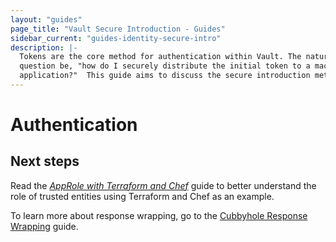 ```yaml
---
layout: "guides"
page_title: "Vault Secure Introduction - Guides"
sidebar_current: "guides-identity-secure-intro"
description: |-
  Tokens are the core method for authentication within Vault. The natural
  question be, "how do I securely distribute the initial token to a machine or
  application?"  This guide aims to discuss the secure introduction methods.
---
```


# Authentication



## Next steps

Read the [_AppRole with Terraform and
Chef_](/guides/identity/approle-trusted-entities.html) guide to better
understand the role of trusted entities using Terraform and Chef as an example.

To learn more about response wrapping, go to the [Cubbyhole Response
Wrapping](/guides/secret-mgmt/cubbyhole.html) guide.
